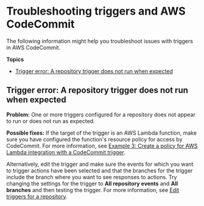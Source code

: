 # Troubleshooting triggers and AWS CodeCommit<a name="troubleshooting-ti"></a>

The following information might help you troubleshoot issues with triggers in AWS CodeCommit\.

**Topics**
+ [Trigger error: A repository trigger does not run when expected](#troubleshooting-ti1)

## Trigger error: A repository trigger does not run when expected<a name="troubleshooting-ti1"></a>

**Problem:** One or more triggers configured for a repository does not appear to run or does not run as expected\.

**Possible fixes:** If the target of the trigger is an AWS Lambda function, make sure you have configured the function's resource policy for access by CodeCommit\. For more information, see [Example 3: Create a policy for AWS Lambda integration with a CodeCommit trigger](auth-and-access-control-iam-identity-based-access-control.md#access-permissions-lambda-int)\.

Alternatively, edit the trigger and make sure the events for which you want to trigger actions have been selected and that the branches for the trigger include the branch where you want to see responses to actions\. Try changing the settings for the trigger to **All repository events** and **All branches** and then testing the trigger\. For more information, see [Edit triggers for a repository](how-to-notify-edit.md)\.